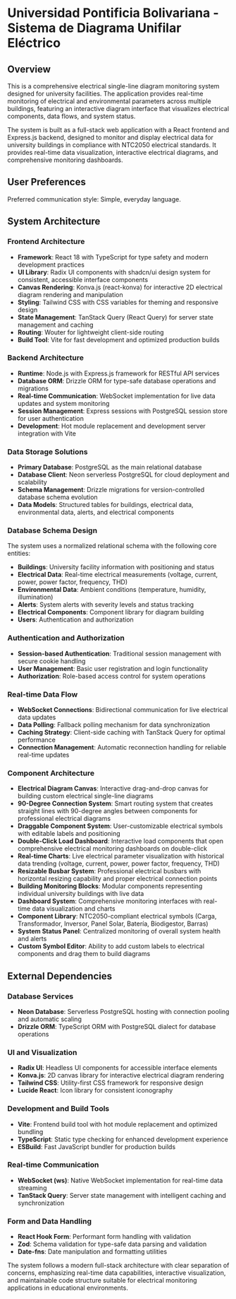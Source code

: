 # Universidad Pontificia Bolivariana - Sistema de Diagrama Unifilar Eléctrico

## Overview

This is a comprehensive electrical single-line diagram monitoring system designed for university facilities. The application provides real-time monitoring of electrical and environmental parameters across multiple buildings, featuring an interactive diagram interface that visualizes electrical components, data flows, and system status.

The system is built as a full-stack web application with a React frontend and Express.js backend, designed to monitor and display electrical data for university buildings in compliance with NTC2050 electrical standards. It provides real-time data visualization, interactive electrical diagrams, and comprehensive monitoring dashboards.

## User Preferences

Preferred communication style: Simple, everyday language.

## System Architecture

### Frontend Architecture
- **Framework**: React 18 with TypeScript for type safety and modern development practices
- **UI Library**: Radix UI components with shadcn/ui design system for consistent, accessible interface components
- **Canvas Rendering**: Konva.js (react-konva) for interactive 2D electrical diagram rendering and manipulation
- **Styling**: Tailwind CSS with CSS variables for theming and responsive design
- **State Management**: TanStack Query (React Query) for server state management and caching
- **Routing**: Wouter for lightweight client-side routing
- **Build Tool**: Vite for fast development and optimized production builds

### Backend Architecture
- **Runtime**: Node.js with Express.js framework for RESTful API services
- **Database ORM**: Drizzle ORM for type-safe database operations and migrations
- **Real-time Communication**: WebSocket implementation for live data updates and system monitoring
- **Session Management**: Express sessions with PostgreSQL session store for user authentication
- **Development**: Hot module replacement and development server integration with Vite

### Data Storage Solutions
- **Primary Database**: PostgreSQL as the main relational database
- **Database Client**: Neon serverless PostgreSQL for cloud deployment and scalability
- **Schema Management**: Drizzle migrations for version-controlled database schema evolution
- **Data Models**: Structured tables for buildings, electrical data, environmental data, alerts, and electrical components

### Database Schema Design
The system uses a normalized relational schema with the following core entities:
- **Buildings**: University facility information with positioning and status
- **Electrical Data**: Real-time electrical measurements (voltage, current, power, power factor, frequency, THD)
- **Environmental Data**: Ambient conditions (temperature, humidity, illumination)
- **Alerts**: System alerts with severity levels and status tracking
- **Electrical Components**: Component library for diagram building
- **Users**: Authentication and authorization

### Authentication and Authorization
- **Session-based Authentication**: Traditional session management with secure cookie handling
- **User Management**: Basic user registration and login functionality
- **Authorization**: Role-based access control for system operations

### Real-time Data Flow
- **WebSocket Connections**: Bidirectional communication for live electrical data updates
- **Data Polling**: Fallback polling mechanism for data synchronization
- **Caching Strategy**: Client-side caching with TanStack Query for optimal performance
- **Connection Management**: Automatic reconnection handling for reliable real-time updates

### Component Architecture
- **Electrical Diagram Canvas**: Interactive drag-and-drop canvas for building custom electrical single-line diagrams
- **90-Degree Connection System**: Smart routing system that creates straight lines with 90-degree angles between components for professional electrical diagrams
- **Draggable Component System**: User-customizable electrical symbols with editable labels and positioning
- **Double-Click Load Dashboard**: Interactive load components that open comprehensive electrical monitoring dashboards on double-click
- **Real-time Charts**: Live electrical parameter visualization with historical data trending (voltage, current, power, power factor, frequency, THD)
- **Resizable Busbar System**: Professional electrical busbars with horizontal resizing capability and proper electrical connection points
- **Building Monitoring Blocks**: Modular components representing individual university buildings with live data
- **Dashboard System**: Comprehensive monitoring interfaces with real-time data visualization and charts
- **Component Library**: NTC2050-compliant electrical symbols (Carga, Transformador, Inversor, Panel Solar, Batería, Biodigestor, Barras)
- **System Status Panel**: Centralized monitoring of overall system health and alerts
- **Custom Symbol Editor**: Ability to add custom labels to electrical components and drag them to build diagrams

## External Dependencies

### Database Services
- **Neon Database**: Serverless PostgreSQL hosting with connection pooling and automatic scaling
- **Drizzle ORM**: TypeScript ORM with PostgreSQL dialect for database operations

### UI and Visualization
- **Radix UI**: Headless UI components for accessible interface elements
- **Konva.js**: 2D canvas library for interactive electrical diagram rendering
- **Tailwind CSS**: Utility-first CSS framework for responsive design
- **Lucide React**: Icon library for consistent iconography

### Development and Build Tools
- **Vite**: Frontend build tool with hot module replacement and optimized bundling
- **TypeScript**: Static type checking for enhanced development experience
- **ESBuild**: Fast JavaScript bundler for production builds

### Real-time Communication
- **WebSocket (ws)**: Native WebSocket implementation for real-time data streaming
- **TanStack Query**: Server state management with intelligent caching and synchronization

### Form and Data Handling
- **React Hook Form**: Performant form handling with validation
- **Zod**: Schema validation for type-safe data parsing and validation
- **Date-fns**: Date manipulation and formatting utilities

The system follows a modern full-stack architecture with clear separation of concerns, emphasizing real-time data capabilities, interactive visualization, and maintainable code structure suitable for electrical monitoring applications in educational environments.